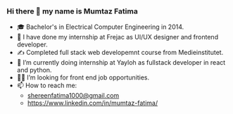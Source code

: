 ### Hi there 👋 my name is Mumtaz Fatima  

- 🎓 Bachelor's in Electrical Computer Engineering in 2014.
- 🔭 I have done my internship at Frejac as UI/UX designer and frontend developer.
- ✍ Completed full stack web developemnt course from Medieinstitutet. 
- 🌱 I’m currently doing internship at Yayloh as fullstack developer in react and python. 
- 👩‍💻 I’m looking for front end job opportunities.
- 📫 How to reach me:
  - shereenfatima1000@gmail.com
  - https://www.linkedin.com/in/mumtaz-fatima/

